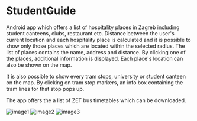 StudentGuide
============

Android app which offers a list of hospitality places in Zagreb including student canteens, clubs, restaurant etc.
Distance between the user's current location and each hospitality place is calculated and it is possible to show only those places which are located within the selected radius.
The list of places contains the name, address and distance. By clicking one of the places, additional information is displayed. Each place's location can also be shown on the map.

It is also possible to show every tram stops, university or student canteen on the map. By clicking on tram stop markers, an info box containing the tram lines for that stop pops up.

The app offers the a list of ZET bus timetables which can be downloaded.

![image1](https://dl-web.dropbox.com/get/Screenshot_2014-12-16-21-09-31.png?_subject_uid=167350366&w=AAD2f2lGS6vSc8JHXHADR6zDWAQjgyaonpB9bTGYfekngg)
![image2](https://dl-web.dropbox.com/get/Screenshot.png?_subject_uid=167350366&w=AABYW3ZzyxwHKxr3DSn9vL0fpCMT4Gp_mPNbqMLAfUfWjg)
![image3](https://dl-web.dropbox.com/get/Screenshot_2014-12-16-21-16-00.png?_subject_uid=167350366&w=AAATHnaMeTQEkGdiGpUa-hTwDpytANvFAFhFKCXp53R6UQ)
